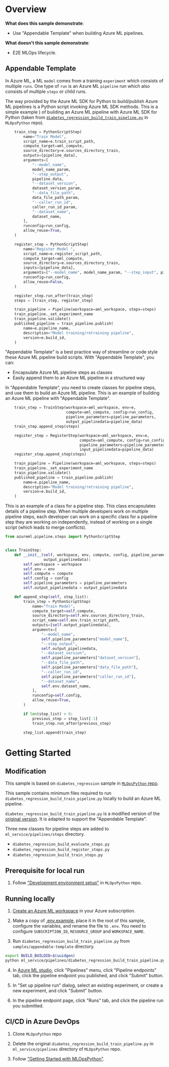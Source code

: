 # Overview

__What does this sample demonstrate__:

* Use "Appendable Template" when building Azure ML pipelines.

__What doesn't this sample demonstrate__:

* E2E MLOps lifecycle.

## Appendable Template

In Azure ML, a ML `model` comes from a training `experiment` which consists of multiple `runs`. One type of `run` is an Azure ML `pipeline` run which also consists of multiple `steps` or child runs.

The way provided by the Azure ML SDK for Python to build/publish Azure ML pipelines is a Python script invoking Azure ML SDK methods. This is a simple example
) of building an Azure ML pipeline with Azure ML SDK for Python (taken from [`diabetes_regression_build_train_pipeline.py`](https://github.com/microsoft/MLOpsPython/blob/master/ml_service/pipelines/diabetes_regression_build_train_pipeline.py) in `MLOpsPython` repo).

```python
    train_step = PythonScriptStep(
        name="Train Model",
        script_name=e.train_script_path,
        compute_target=aml_compute,
        source_directory=e.sources_directory_train,
        outputs=[pipeline_data],
        arguments=[
            "--model_name",
            model_name_param,
            "--step_output",
            pipeline_data,
            "--dataset_version",
            dataset_version_param,
            "--data_file_path",
            data_file_path_param,
            "--caller_run_id",
            caller_run_id_param,
            "--dataset_name",
            dataset_name,
        ],
        runconfig=run_config,
        allow_reuse=True,
    )

    register_step = PythonScriptStep(
        name="Register Model ",
        script_name=e.register_script_path,
        compute_target=aml_compute,
        source_directory=e.sources_directory_train,
        inputs=[pipeline_data],
        arguments=["--model_name", model_name_param, "--step_input", pipeline_data, ],  # NOQA: E501
        runconfig=run_config,
        allow_reuse=False,
    )

    register_step.run_after(train_step)
    steps = [train_step, register_step]

    train_pipeline = Pipeline(workspace=aml_workspace, steps=steps)
    train_pipeline._set_experiment_name
    train_pipeline.validate()
    published_pipeline = train_pipeline.publish(
        name=e.pipeline_name,
        description="Model training/retraining pipeline",
        version=e.build_id,
    )
```

"Appendable Template" is a best practice way of streamline or code style these Azure ML pipeline build scripts. With "Appendable Template", you can:

- Encapsulate Azure ML pipeline steps as classes
- Easily append them to an Azure ML pipeline in a structured way

In "Appendable Template", you need to create classes for pipeline steps, and use them to build an Azure ML pipeline. This is an example of building an Azure ML pipeline with "Appendable Template".

```python
    train_step = TrainStep(workspace=aml_workspace, env=e,
                           compute=aml_compute, config=run_config,
                           pipeline_parameters=pipeline_parameters,
                           output_pipelinedata=pipeline_data)
    train_step.append_step(steps)

    register_step = RegisterStep(workspace=aml_workspace, env=e,
                                 compute=aml_compute, config=run_config,
                                 pipeline_parameters=pipeline_parameters,
                                 input_pipelinedata=pipeline_data)
    register_step.append_step(steps)

    train_pipeline = Pipeline(workspace=aml_workspace, steps=steps)
    train_pipeline._set_experiment_name
    train_pipeline.validate()
    published_pipeline = train_pipeline.publish(
        name=e.pipeline_name,
        description="Model training/retraining pipeline",
        version=e.build_id,
    )
```

This is an example of a class for a pipeline step. This class encapsulates details of a pipeline step. When multiple developers work on multiple pipeline steps, each developer can work on a specific class for a pipeline step they are working on independently, instead of working on a single script (which leads to merge conflicts).

```python
from azureml.pipeline.steps import PythonScriptStep


class TrainStep:
    def __init__(self, workspace, env, compute, config, pipeline_parameters,
                 output_pipelinedata):
        self.workspace = workspace
        self.env = env
        self.compute = compute
        self.config = config
        self.pipeline_parameters = pipeline_parameters
        self.output_pipelinedata = output_pipelinedata

    def append_step(self, step_list):
        train_step = PythonScriptStep(
            name="Train Model",
            compute_target=self.compute,
            source_directory=self.env.sources_directory_train,
            script_name=self.env.train_script_path,
            outputs=[self.output_pipelinedata],
            arguments=[
                "--model_name",
                self.pipeline_parameters["model_name"],
                "--step_output",
                self.output_pipelinedata,
                "--dataset_version",
                self.pipeline_parameters["dataset_version"],
                "--data_file_path",
                self.pipeline_parameters["data_file_path"],
                "--caller_run_id",
                self.pipeline_parameters["caller_run_id"],
                "--dataset_name",
                self.env.dataset_name,
            ],
            runconfig=self.config,
            allow_reuse=True,
        )

        if len(step_list) > 0:
            previous_step = step_list[-1]
            train_step.run_after(previous_step)

        step_list.append(train_step)
```

# Getting Started

## Modification

This sample is based on `diabetes_regression` sample in [`MLOpsPython` repo](https://github.com/microsoft/MLOpsPython/). 

This sample contains minimum files required to run `diabetes_regression_build_train_pipeline.py` locally to build an Azure ML pipeline.

`diabetes_regression_build_train_pipeline.py` is a modified version of the [original version](https://github.com/microsoft/MLOpsPython/blob/master/ml_service/pipelines/diabetes_regression_build_train_pipeline.py). It is adapted to support the "Appendable Template".

Three new classes for pipeline steps are added to `ml_service/pipelines/steps` directory.

- `diabetes_regression_build_evaluate_steps.py`
- `diabetes_regression_build_register_steps.py`
- `diabetes_regression_build_train_steps.py`

## Prerequisite for local run

1. Follow ["Development environment setup"](https://github.com/microsoft/MLOpsPython/blob/master/docs/development_setup.md) in `MLOpsPython` repo.

## Running locally

1. [Create an Azure ML workspace](https://docs.microsoft.com/en-us/azure/machine-learning/concept-workspace#-create-a-workspace) in your Azure subscription.

2. Make a copy of [.env.example](local_development/.env.example), place it in the root of this sample, configure the variables, and rename the file to `.env`. You need to configure `SUBSCRIPTION_ID`, `RESOURCE_GROUP` and `WORKSPACE_NAME`.

3. Run `diabetes_regression_build_train_pipeline.py` from `samples/appendable-template` directory.

```bash
export BUILD_BUILDID=$(uuidgen)
python ml_service/pipelines/diabetes_regression_build_train_pipeline.py
```

4. In [Azure ML studio](https://ml.azure.com/), click "Pipelines" menu, click "Pipeline endpoints" tab, click the pipeline endpoint you published, and click "Submit" button.

5. In "Set up pipeline run" dialog, select an existing experiment, or create a new experiment, and click "Submit" button.

6. In the pipeline endpoint page, click "Runs" tab, and click the pipeline run you submitted.

## CI/CD in Azure DevOps

1. Clone `MLOpsPython` repo

2. Delete the original `diabetes_regression_build_train_pipeline.py` in `ml_service/pipelines` directory of `MLOpsPython` repo.



5. Follow ["Getting Started with MLOpsPython"](https://github.com/microsoft/MLOpsPython/blob/master/docs/getting_started.md).
